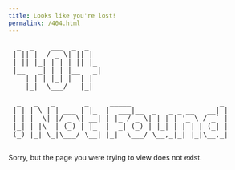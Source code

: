 ```yaml
---
title: Looks like you're lost!
permalink: /404.html
---
```


<pre>
  _  _    ___  _  _
 | || |  / _ \| || |
 | || |_| | | | || |_
 |__   _| | | |__   _|
    | | | |_| |  | |
    |_|  \___/   |_|

  _   _   _       _     _____                     _ 
 | | | \ | | ___ | |_  |  ___|__  _   _ _ __   __| |
 | | |  \| |/ _ \| __| | |_ / _ \| | | | '_ \ / _` |
 |_| | |\  | (_) | |_  |  _| (_) | |_| | | | | (_| |
 (_) |_| \_|\___/ \__| |_|  \___/ \__,_|_| |_|\__,_|

</pre>
Sorry, but the page you were trying to view does not exist.
